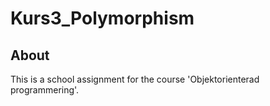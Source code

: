 # Kurs3_Polymorphism

## About
This is a school assignment for the course 'Objektorienterad programmering'. 
